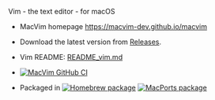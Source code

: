 Vim - the text editor - for macOS


- MacVim homepage https://macvim-dev.github.io/macvim

- Download the latest version from [Releases](https://github.com/macvim-dev/macvim/releases/latest).

- Vim README: [README_vim.md](README_vim.md)

- [![MacVim GitHub CI](https://github.com/macvim-dev/macvim/actions/workflows/ci-macvim.yaml/badge.svg)](https://github.com/macvim-dev/macvim/actions/workflows/ci-macvim.yaml)

- Packaged in [![Homebrew package](https://repology.org/badge/version-for-repo/homebrew/macvim.svg)](https://repology.org/metapackage/macvim/versions) [![MacPorts package](https://repology.org/badge/version-for-repo/macports/macvim.svg)](https://repology.org/metapackage/macvim/versions)


